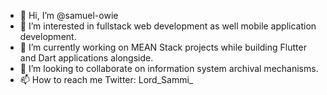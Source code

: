 - 👋 Hi, I’m @samuel-owie
- 👀 I’m interested in fullstack web development as well mobile application development.
- 🌱 I’m currently working on MEAN Stack projects while building Flutter and Dart applications alongside.
- 💞️ I’m looking to collaborate on information system archival mechanisms.
- 📫 How to reach me Twitter: Lord_Sammi_

<!---
samuel-owie/samuel-owie is a ✨ special ✨ repository because its `README.md` (this file) appears on your GitHub profile.
You can click the Preview link to take a look at your changes.
--->
